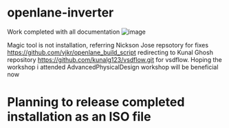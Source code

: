 # openlane-inverter

Work completed with all documentation
![image](https://user-images.githubusercontent.com/16399079/207512272-d11d05c4-c7e6-4b7b-a8f6-9215e88ea0b6.png)

Magic tool is not installation,
referring Nickson Jose repsotory for fixes https://github.com/vjkr/openlane_build_script
redirecting to Kunal Ghosh repository https://github.com/kunalg123/vsdflow.git for vsdflow. Hoping the workshop i attended AdvancedPhysicalDesign workshop will be beneficial now

# Planning to release completed installation as an ISO file
